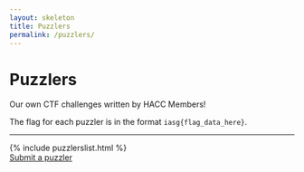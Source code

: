 ```yaml
---
layout: skeleton
title: Puzzlers
permalink: /puzzlers/
---
```


<div class="container"><h1 class="ms-1">Puzzlers</h1><p class="text-secondary ms-1">Our own CTF challenges written by HACC Members!</p><p class="text-secondary ms-1">The flag for each puzzler is in the format <code>iasg{flag_data_here}</code>.
</p><hr />
{% include puzzlerslist.html %}
<div class="alert alert-secondary text-center mt-5" role="alert">
  <a class="alert-link" href="{{ site.url }}{{ site.baseurl }}/puzzlers/submit" target="_self">Submit a puzzler</a>
</div>
